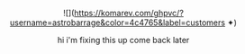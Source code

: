 <div align="center">
  
![](https://komarev.com/ghpvc/?username=astrobarrage&color=4c4765&label=customers ✦)           

<div align="center">

hi i'm fixing this up come back later
